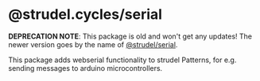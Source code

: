 # @strudel.cycles/serial

**DEPRECATION NOTE**: This package is old and won't get any updates! The newer version goes by the name of [@strudel/serial](https://www.npmjs.com/package/@strudel/serial).

This package adds webserial functionality to strudel Patterns, for e.g. sending messages to arduino microcontrollers.
